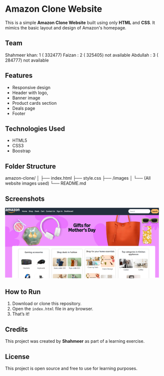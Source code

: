# Amazon Clone Website

This is a simple **Amazon Clone Website** built using only **HTML** and **CSS**. It mimics the basic layout and design of Amazon's homepage.
## Team
Shahmeer khan: 1 ( 332477)
Faizan : 2 ( 325405) not available
Abdullah : 3 ( 284777) not available



## Features

- Responsive design
- Header with logo, 
- Banner image
- Product cards section
- Deals page
- Footer

## Technologies Used

- HTML5
- CSS3 
- Boostrap

## Folder Structure
amazon-clone/
│
├── index.html
├── style.css
├── /images
│ └── (All website images used)
└── README.md


## Screenshots

![Homepage](images/homepage.png.png)


## How to Run

1. Download or clone this repository.
2. Open the `index.html` file in any browser.
3. That’s it!

## Credits

This project was created by **Shahmeer** as part of a learning exercise.

## License

This project is open source and free to use for learning purposes.

